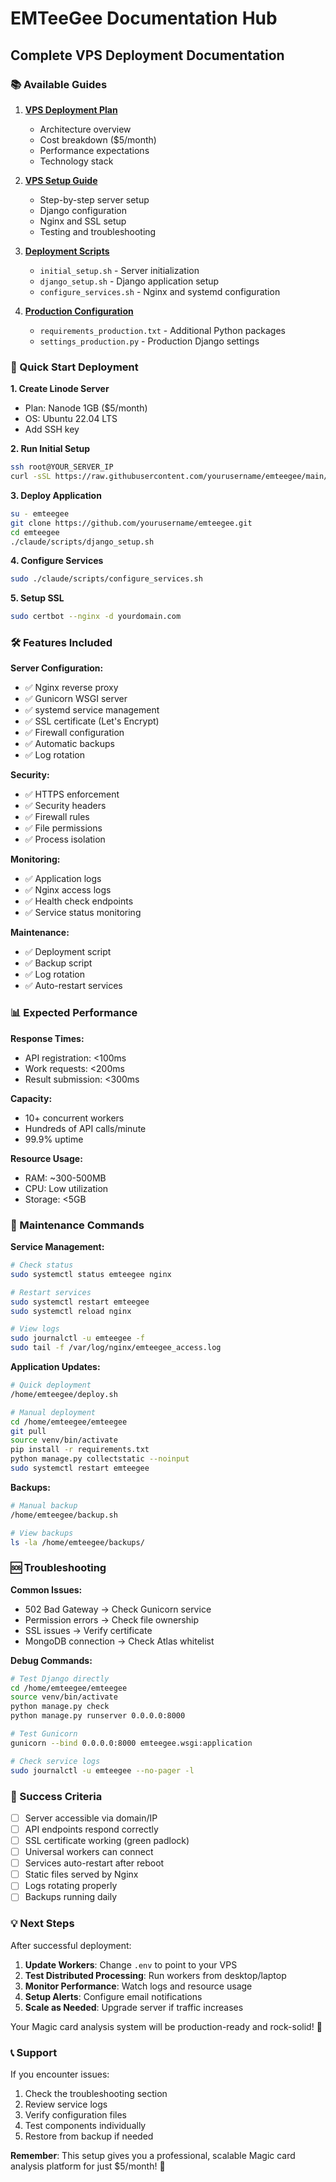 # EMTeeGee Documentation Hub
## Complete VPS Deployment Documentation

### 📚 Available Guides

1. **[VPS Deployment Plan](VPS_DEPLOYMENT_PLAN.md)**
   - Architecture overview
   - Cost breakdown ($5/month)
   - Performance expectations
   - Technology stack

2. **[VPS Setup Guide](VPS_SETUP_GUIDE.md)**
   - Step-by-step server setup
   - Django configuration
   - Nginx and SSL setup
   - Testing and troubleshooting

3. **[Deployment Scripts](scripts/)**
   - `initial_setup.sh` - Server initialization
   - `django_setup.sh` - Django application setup
   - `configure_services.sh` - Nginx and systemd configuration

4. **[Production Configuration]()**
   - `requirements_production.txt` - Additional Python packages
   - `settings_production.py` - Production Django settings

### 🚀 Quick Start Deployment

**1. Create Linode Server**
- Plan: Nanode 1GB ($5/month)
- OS: Ubuntu 22.04 LTS
- Add SSH key

**2. Run Initial Setup**
```bash
ssh root@YOUR_SERVER_IP
curl -sSL https://raw.githubusercontent.com/yourusername/emteegee/main/claude/scripts/initial_setup.sh | bash
```

**3. Deploy Application**
```bash
su - emteegee
git clone https://github.com/yourusername/emteegee.git
cd emteegee
./claude/scripts/django_setup.sh
```

**4. Configure Services**
```bash
sudo ./claude/scripts/configure_services.sh
```

**5. Setup SSL**
```bash
sudo certbot --nginx -d yourdomain.com
```

### 🛠️ Features Included

**Server Configuration:**
- ✅ Nginx reverse proxy
- ✅ Gunicorn WSGI server
- ✅ systemd service management
- ✅ SSL certificate (Let's Encrypt)
- ✅ Firewall configuration
- ✅ Automatic backups
- ✅ Log rotation

**Security:**
- ✅ HTTPS enforcement
- ✅ Security headers
- ✅ Firewall rules
- ✅ File permissions
- ✅ Process isolation

**Monitoring:**
- ✅ Application logs
- ✅ Nginx access logs
- ✅ Health check endpoints
- ✅ Service status monitoring

**Maintenance:**
- ✅ Deployment script
- ✅ Backup script
- ✅ Log rotation
- ✅ Auto-restart services

### 📊 Expected Performance

**Response Times:**
- API registration: <100ms
- Work requests: <200ms
- Result submission: <300ms

**Capacity:**
- 10+ concurrent workers
- Hundreds of API calls/minute
- 99.9% uptime

**Resource Usage:**
- RAM: ~300-500MB
- CPU: Low utilization
- Storage: <5GB

### 🔧 Maintenance Commands

**Service Management:**
```bash
# Check status
sudo systemctl status emteegee nginx

# Restart services
sudo systemctl restart emteegee
sudo systemctl reload nginx

# View logs
sudo journalctl -u emteegee -f
sudo tail -f /var/log/nginx/emteegee_access.log
```

**Application Updates:**
```bash
# Quick deployment
/home/emteegee/deploy.sh

# Manual deployment
cd /home/emteegee/emteegee
git pull
source venv/bin/activate
pip install -r requirements.txt
python manage.py collectstatic --noinput
sudo systemctl restart emteegee
```

**Backups:**
```bash
# Manual backup
/home/emteegee/backup.sh

# View backups
ls -la /home/emteegee/backups/
```

### 🆘 Troubleshooting

**Common Issues:**
- 502 Bad Gateway → Check Gunicorn service
- Permission errors → Check file ownership
- SSL issues → Verify certificate
- MongoDB connection → Check Atlas whitelist

**Debug Commands:**
```bash
# Test Django directly
cd /home/emteegee/emteegee
source venv/bin/activate
python manage.py check
python manage.py runserver 0.0.0.0:8000

# Test Gunicorn
gunicorn --bind 0.0.0.0:8000 emteegee.wsgi:application

# Check service logs
sudo journalctl -u emteegee --no-pager -l
```

### 🎯 Success Criteria

- [ ] Server accessible via domain/IP
- [ ] API endpoints respond correctly
- [ ] SSL certificate working (green padlock)
- [ ] Universal workers can connect
- [ ] Services auto-restart after reboot
- [ ] Static files served by Nginx
- [ ] Logs rotating properly
- [ ] Backups running daily

### 💡 Next Steps

After successful deployment:

1. **Update Workers**: Change `.env` to point to your VPS
2. **Test Distributed Processing**: Run workers from desktop/laptop
3. **Monitor Performance**: Watch logs and resource usage
4. **Setup Alerts**: Configure email notifications
5. **Scale as Needed**: Upgrade server if traffic increases

Your Magic card analysis system will be production-ready and rock-solid! 🎉

### 📞 Support

If you encounter issues:
1. Check the troubleshooting section
2. Review service logs
3. Verify configuration files
4. Test components individually
5. Restore from backup if needed

**Remember**: This setup gives you a professional, scalable Magic card analysis platform for just $5/month! 🌟
